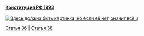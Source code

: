 #### [Конституция РФ 1993](https://lalawland.github.io/eurasia/russia/const)

[![Здесь должна быть картинка, но если её нет, значит всё :(](https://sun9-west.userapi.com/sun9-12/s/v1/ig2/sRzLo1PLYy0tfytIXSz5fmyyQjlfXU08x2SYj5IBv-E51orpsWeXD99WRzyyMXtJnPijW4DAMiGVceW6QezZi6zz.jpg?size=1280x720&quality=95&type=album)](https://sun9-west.userapi.com/sun9-12/s/v1/ig2/sRzLo1PLYy0tfytIXSz5fmyyQjlfXU08x2SYj5IBv-E51orpsWeXD99WRzyyMXtJnPijW4DAMiGVceW6QezZi6zz.jpg?size=1280x720&quality=95&type=album)

[Статья 36](https://lalawland.github.io/eurasia/russia/const/art36) | [Статья 38](https://lalawland.github.io/eurasia/russia/const/art38)
